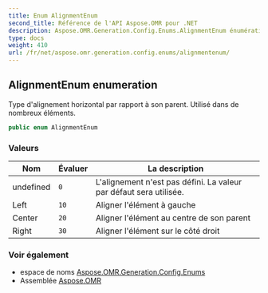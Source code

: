 ```yaml
---
title: Enum AlignmentEnum
second_title: Référence de l'API Aspose.OMR pour .NET
description: Aspose.OMR.Generation.Config.Enums.AlignmentEnum énumération. Type dalignement horizontal par rapport à son parent. Utilisé dans de nombreux éléments.
type: docs
weight: 410
url: /fr/net/aspose.omr.generation.config.enums/alignmentenum/
---
```

## AlignmentEnum enumeration

Type d'alignement horizontal par rapport à son parent. Utilisé dans de nombreux éléments.

```csharp
public enum AlignmentEnum
```

### Valeurs

| Nom | Évaluer | La description |
| --- | --- | --- |
| undefined | `0` | L'alignement n'est pas défini. La valeur par défaut sera utilisée. |
| Left | `10` | Aligner l'élément à gauche |
| Center | `20` | Aligner l'élément au centre de son parent |
| Right | `30` | Aligner l'élément sur le côté droit |

### Voir également

* espace de noms [Aspose.OMR.Generation.Config.Enums](../../aspose.omr.generation.config.enums/)
* Assemblée [Aspose.OMR](../../)


